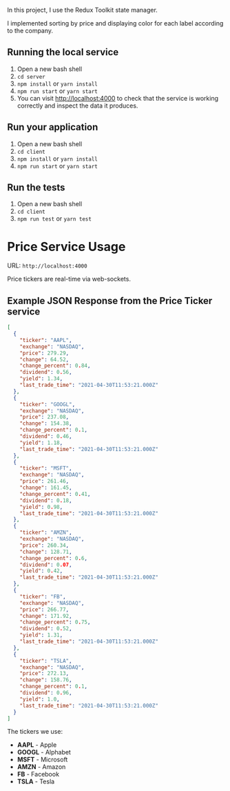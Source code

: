 In this project, I use the Redux Toolkit state manager.

I implemented sorting by price and displaying color for each label according to the company.

## Running the local service

1. Open a new bash shell
2. `cd server`
3. `npm install` or `yarn install`
4. `npm run start` or `yarn start`
5. You can visit [http://localhost:4000](http://localhost:4000) to check that the service is working correctly and inspect the data it produces.

## Run your application

1. Open a new bash shell
2. `cd client`
3. `npm install` or `yarn install`
4. `npm run start` or `yarn start`

## Run the tests

1. Open a new bash shell
2. `cd client`
3. `npm run test` or `yarn test`

# Price Service Usage

URL:
`http://localhost:4000`

Price tickers are real-time via web-sockets.

## Example JSON Response from the Price Ticker service

```json
[
  {
    "ticker": "AAPL",
    "exchange": "NASDAQ",
    "price": 279.29,
    "change": 64.52,
    "change_percent": 0.84,
    "dividend": 0.56,
    "yield": 1.34,
    "last_trade_time": "2021-04-30T11:53:21.000Z"
  },
  {
    "ticker": "GOOGL",
    "exchange": "NASDAQ",
    "price": 237.08,
    "change": 154.38,
    "change_percent": 0.1,
    "dividend": 0.46,
    "yield": 1.18,
    "last_trade_time": "2021-04-30T11:53:21.000Z"
  },
  {
    "ticker": "MSFT",
    "exchange": "NASDAQ",
    "price": 261.46,
    "change": 161.45,
    "change_percent": 0.41,
    "dividend": 0.18,
    "yield": 0.98,
    "last_trade_time": "2021-04-30T11:53:21.000Z"
  },
  {
    "ticker": "AMZN",
    "exchange": "NASDAQ",
    "price": 260.34,
    "change": 128.71,
    "change_percent": 0.6,
    "dividend": 0.07,
    "yield": 0.42,
    "last_trade_time": "2021-04-30T11:53:21.000Z"
  },
  {
    "ticker": "FB",
    "exchange": "NASDAQ",
    "price": 266.77,
    "change": 171.92,
    "change_percent": 0.75,
    "dividend": 0.52,
    "yield": 1.31,
    "last_trade_time": "2021-04-30T11:53:21.000Z"
  },
  {
    "ticker": "TSLA",
    "exchange": "NASDAQ",
    "price": 272.13,
    "change": 158.76,
    "change_percent": 0.1,
    "dividend": 0.96,
    "yield": 1.0,
    "last_trade_time": "2021-04-30T11:53:21.000Z"
  }
]
```

The tickers we use:

- **AAPL** - Apple
- **GOOGL** - Alphabet
- **MSFT** - Microsoft
- **AMZN** - Amazon
- **FB** - Facebook
- **TSLA** - Tesla
